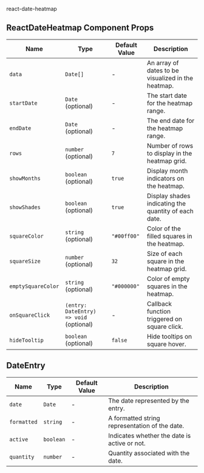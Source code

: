 react-date-heatmap

## ReactDateHeatmap Component Props

| Name               | Type                                    | Default Value | Description                                          |
| ------------------ | --------------------------------------- | ------------- | ---------------------------------------------------- |
| `data`             | `Date[]`                                | -             | An array of dates to be visualized in the heatmap.   |
| `startDate`        | `Date` (optional)                       | -             | The start date for the heatmap range.                |
| `endDate`          | `Date` (optional)                       | -             | The end date for the heatmap range.                  |
| `rows`             | `number` (optional)                     | `7`           | Number of rows to display in the heatmap grid.       |
| `showMonths`       | `boolean` (optional)                    | `true`        | Display month indicators on the heatmap.             |
| `showShades`       | `boolean` (optional)                    | `true`        | Display shades indicating the quantity of each date. |
| `squareColor`      | `string` (optional)                     | `"#00ff00"`   | Color of the filled squares in the heatmap.          |
| `squareSize`       | `number` (optional)                     | `32`          | Size of each square in the heatmap grid.             |
| `emptySquareColor` | `string` (optional)                     | `"#000000"`   | Color of empty squares in the heatmap.               |
| `onSquareClick`    | `(entry: DateEntry) => void` (optional) | -             | Callback function triggered on square click.         |
| `hideTooltip`      | `boolean` (optional)                    | `false`       | Hide tooltips on square hover.                       |

## DateEntry

| Name        | Type      | Default Value | Description                                    |
| ----------- | --------- | ------------- | ---------------------------------------------- |
| `date`      | `Date`    | -             | The date represented by the entry.             |
| `formatted` | `string`  | -             | A formatted string representation of the date. |
| `active`    | `boolean` | -             | Indicates whether the date is active or not.   |
| `quantity`  | `number`  | -             | Quantity associated with the date.             |
